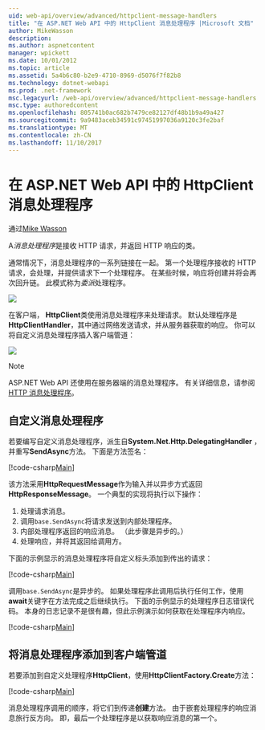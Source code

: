 ```yaml
---
uid: web-api/overview/advanced/httpclient-message-handlers
title: "在 ASP.NET Web API 中的 HttpClient 消息处理程序 |Microsoft 文档"
author: MikeWasson
description: 
ms.author: aspnetcontent
manager: wpickett
ms.date: 10/01/2012
ms.topic: article
ms.assetid: 5a4b6c80-b2e9-4710-8969-d5076f7f82b8
ms.technology: dotnet-webapi
ms.prod: .net-framework
msc.legacyurl: /web-api/overview/advanced/httpclient-message-handlers
msc.type: authoredcontent
ms.openlocfilehash: 805741b0ac682b7479ce82127df48b1b9a49a427
ms.sourcegitcommit: 9a9483aceb34591c97451997036a9120c3fe2baf
ms.translationtype: MT
ms.contentlocale: zh-CN
ms.lasthandoff: 11/10/2017
---
```

<a name="httpclient-message-handlers-in-aspnet-web-api"></a>在 ASP.NET Web API 中的 HttpClient 消息处理程序
====================
通过[Mike Wasson](https://github.com/MikeWasson)

A*消息处理程序*是接收 HTTP 请求，并返回 HTTP 响应的类。

通常情况下，消息处理程序的一系列链接在一起。 第一个处理程序接收的 HTTP 请求，会处理，并提供请求下一个处理程序。 在某些时候，响应将创建并将会再次回升链。 此模式称为*委派*处理程序。

![](httpclient-message-handlers/_static/image1.png)

在客户端， **HttpClient**类使用消息处理程序来处理请求。 默认处理程序是**HttpClientHandler**，其中通过网络发送请求，并从服务器获取的响应。 你可以将自定义消息处理程序插入客户端管道：

![](httpclient-message-handlers/_static/image2.png)

> [!NOTE]
> ASP.NET Web API 还使用在服务器端的消息处理程序。 有关详细信息，请参阅[HTTP 消息处理程序](http-message-handlers.md)。


## <a name="custom-message-handlers"></a>自定义消息处理程序

若要编写自定义消息处理程序，派生自**System.Net.Http.DelegatingHandler** ，并重写**SendAsync**方法。 下面是方法签名：

[!code-csharp[Main](httpclient-message-handlers/samples/sample1.cs)]

该方法采用**HttpRequestMessage**作为输入并以异步方式返回**HttpResponseMessage**。 一个典型的实现将执行以下操作：

1. 处理请求消息。
2. 调用`base.SendAsync`将请求发送到内部处理程序。
3. 内部处理程序返回的响应消息。 （此步骤是异步的。）
4. 处理响应，并将其返回给调用方。

下面的示例显示的消息处理程序将自定义标头添加到传出的请求：

[!code-csharp[Main](httpclient-message-handlers/samples/sample2.cs)]

调用`base.SendAsync`是异步的。 如果处理程序此调用后执行任何工作，使用**await**关键字在方法完成之后继续执行。 下面的示例显示的处理程序日志错误代码。 本身的日志记录不是很有趣，但此示例演示如何获取在处理程序内响应。

[!code-csharp[Main](httpclient-message-handlers/samples/sample3.cs?highlight=10,13)]

## <a name="adding-message-handlers-to-the-client-pipeline"></a>将消息处理程序添加到客户端管道

若要添加到自定义处理程序**HttpClient**，使用**HttpClientFactory.Create**方法：

[!code-csharp[Main](httpclient-message-handlers/samples/sample4.cs)]

消息处理程序调用的顺序，将它们到传递**创建**方法。 由于嵌套处理程序的响应消息旅行反方向。 即，最后一个处理程序是以获取响应消息的第一个。
